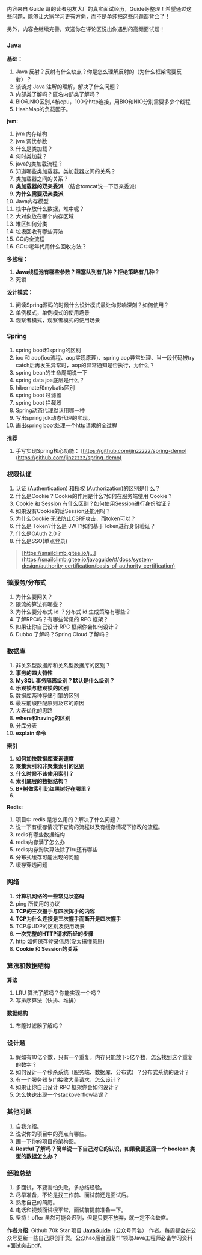 

内容来自 Guide 哥的读者朋友大厂的真实面试经历，Guide哥整理！希望通过这些问题，能够让大家学习更有方向，而不是单纯把这些问题都背会了！

另外，内容会继续完善，欢迎你在评论区说出你遇到的高频面试题！

### Java

**基础：**

1. Java 反射？反射有什么缺点？你是怎么理解反射的（为什么框架需要反射）？
2. 谈谈对 Java 注解的理解，解决了什么问题？
3. 内部类了解吗？匿名内部类了解吗？
4. BIO和NIO区别,4核cpu，100个http连接，用BIO和NIO分别需要多少个线程
5. HashMap的负载因子。

**jvm:**

1. jvm 内存结构
2. jvm 调优参数
3. 什么是类加载？
4. 何时类加载？
5. java的类加载流程？
6. 知道哪些类加载器。类加载器之间的关系？
7. 类加载器之间的关系？
8. **类加载器的双亲委派** （结合tomcat说一下双亲委派）
9. **为什么需要双亲委派**
10. Java内存模型
11. 栈中存放什么数据，堆中呢？
12. 大对象放在哪个内存区域
13. 堆区如何分类
14. 垃圾回收有哪些算法
15. GC的全流程
16. GC中老年代用什么回收方法？

**多线程：**

1. **Java线程池有哪些参数？阻塞队列有几种？拒绝策略有几种？**
2. 死锁

**设计模式：**

1. 阅读Spring源码的时候什么设计模式最让你影响深刻？如何使用？
2. 单例模式，单例模式的使用场景
3. 观察者模式，观察者模式的使用场景

### Spring

1. spring boot和spring的区别
2. ioc 和 aop(ioc流程、aop实现原理)、spring aop异常处理、当一段代码被try catch后再发生异常时，aop的异常通知是否执行，为什么？
3. spring bean的生命周期说一下
4. spring data jpa底层是什么？
5. hibernate和mybatis区别
6. spring boot 过滤器
7. spring boot 拦截器
8. Spring动态代理默认用哪一种
9. 写出spring jdk动态代理的实现。
10. 画出spring boot处理一个http请求的全过程

**推荐**

1. 手写实现Spring核心功能： [https://github.com/jinzzzzz/spring-demo](https://github.com/jinzzzzz/spring-demo)

### 权限认证

1. 认证 (Authentication) 和授权 (Authorization)的区别是什么？
2. 什么是Cookie ? Cookie的作用是什么?如何在服务端使用 Cookie ?
3. Cookie 和 Session 有什么区别？如何使用Session进行身份验证？
4. 如果没有Cookie的话Session还能用吗？
5. 为什么Cookie 无法防止CSRF攻击，而token可以？
6. 什么是 Token?什么是 JWT?如何基于Token进行身份验证？
7. 什么是OAuth 2.0？
8. 什么是SSO(单点登录)


>
>[https://snailclimb.gitee.io/j...](https://snailclimb.gitee.io/javaguide/#/docs/system-design/authority-certification/basis-of-authority-certification)

### 微服务/分布式

1. 为什么要网关？
2. 限流的算法有哪些？
3. 为什么要分布式 id ？分布式 id 生成策略有哪些？
4. 了解RPC吗？有哪些常见的 RPC 框架？
5. 如果让你自己设计 RPC 框架你会如何设计？
6. Dubbo 了解吗？Spring Cloud 了解吗？

### 数据库

1. 非关系型数据库和关系型数据库的区别？
2. **事务的四大特性**
3. **MySQL 事务隔离级别？默认是什么级别？**
4. **乐观锁与悲观锁的区别**
5. 数据库两种存储引擎的区别
6. 最左前缀匹配原则及它的原因
7. 大表优化的思路
8. **where和having的区别**
9. 分库分表
10. **explain 命令**

**索引**

1. **如何加快数据库查询速度**
2. **聚集索引和非聚集索引的区别**
3. **什么时候不该使用索引？**
4. **索引底层的数据结构？**
5. **B+树做索引比红黑树好在哪里？**
6. 

**Redis:**

1. 项目中 redis 是怎么用的？解决了什么问题？
2. 说一下有缓存情况下查询的流程以及有缓存情况下修改的流程。
3. redis有哪些数据结构
4. redis内存满了怎么办
5. redis内存淘汰算法除了lru还有哪些
6. 分布式缓存可能出现的问题
7. 缓存穿透问题

### 网络

1. **计算机网络的一些常见状态码**
2. ping 所使用的协议
3. **TCP的三次握手与四次挥手的内容**
4. **TCP为什么连接是三次握手而断开是四次握手**
5. TCP与UDP的区别及使用场景
6. **一次完整的HTTP请求所经的步骤**
7. http 如何保存登录信息(没太搞懂意思)
8. **Cookie 和 Session的关系**

### 算法和数据结构

**算法**

1. LRU 算法了解吗？你能实现一个吗？
2. 写排序算法（快排、堆排）

**数据结构**

1. 布隆过滤器了解吗？

### 设计题

1. 假如有10亿个数，只有一个重复，内存只能放下5亿个数，怎么找到这个重复的数字？
2. 如何设计一个秒杀系统（服务端、数据库、分布式）？分布式系统的设计？
3. 有一个服务器专门接收大量请求，怎么设计？
4. 如果让你自己设计 RPC 框架你会如何设计？
5. 怎么快速出现一个stackoverflow错误？

### 其他问题

1. 自我介绍。
2. 说说你的项目中的亮点有哪些。
3. 画一下你的项目的架构图。
4. **Restful 了解吗？简单说一下自己对它的认识，如果我要返回一个 boolean 类型的数据怎么办？**

### 经验总结

1. 多面试，不要害怕失败，多总结经验。
2. 尽早准备，不论是找工作前、面试前还是面试后。
3. 熟悉自己的简历。
4. 电话和视频面试很平常，面试前提前准备一下。
5. 坚持！offer 虽然可能会迟到，但是只要不放弃，就一定不会缺席。

**作者介绍:**  Github 70k Star 项目  **[JavaGuide](https://github.com/Snailclimb/JavaGuide)**（公众号同名） 作者。每周都会在公众号更新一些自己原创干货。公众hao后台回复“1”领取Java工程师必备学习资料+面试突击pdf。

<img referrerpolicy="no-referrer" data-src="/img/remote/1460000021978439" src="https://cdn.segmentfault.com/v-5e67172c/global/img/squares.svg" alt title>
